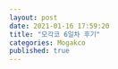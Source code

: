 ```yaml
---
layout: post
date: 2021-01-16 17:59:20
title: "모각코 6일차 후기"
categories: Mogakco
published: true
---
```

